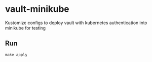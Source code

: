 # vault-minikube

Kustomize configs to deploy vault with kubernetes authentication into minikube for testing

## Run

```shell
make apply
```
